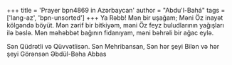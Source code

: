 +++
title = 'Prayer bpn4869 in Azərbaycan'
author = "Abdu'l-Bahá"
tags = ['lang-az', 'bpn-unsorted']
+++
Ya Rəbb! Mən bir uşağam; Məni Öz inayət kölgəndə böyüt. Mən zərif bir bitkiyəm, məni Öz feyz buludlarının yağışları ilə bəslə. Mən məhəbbət bağının fidanıyam, məni bəhrəli bir ağac eylə.

Sən Qüdrətli və Qüvvətlisən. Sən Mehribansan, Sən hər şeyi Bilən və hər şeyi Görənsən Əbdül-Bəha Abbas
